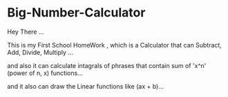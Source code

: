 # Big-Number-Calculator
Hey There ...

This is my First School HomeWork , 
which is a Calculator that can Subtract, Add, Divide, Multiply ...

and also it can calculate intagrals of phrases that contain sum of 'x^n' (power of n, x) functions...

and it also can draw the Linear functions like (ax + b)...
